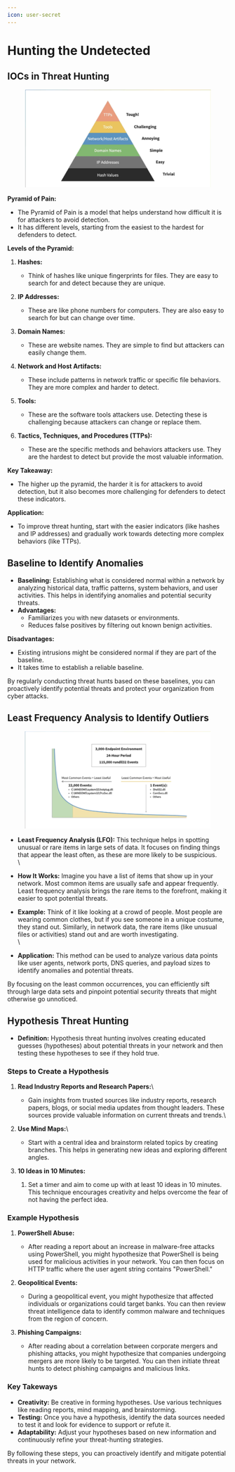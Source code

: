 ```yaml
---
icon: user-secret
---
```


# Hunting the Undetected

## IOCs in Threat Hunting

<figure><img src="../../.gitbook/assets/image (2) (1).png" alt=""><figcaption></figcaption></figure>

**Pyramid of Pain:**

* The Pyramid of Pain is a model that helps understand how difficult it is for attackers to avoid detection.
* It has different levels, starting from the easiest to the hardest for defenders to detect.



**Levels of the Pyramid:**

1. **Hashes:**
   * Think of hashes like unique fingerprints for files. They are easy to search for and detect because they are unique.
2. **IP Addresses:**
   * These are like phone numbers for computers. They are also easy to search for but can change over time.
3. **Domain Names:**
   * These are website names. They are simple to find but attackers can easily change them.
4. **Network and Host Artifacts:**
   * These include patterns in network traffic or specific file behaviors. They are more complex and harder to detect.
5. **Tools:**
   * These are the software tools attackers use. Detecting these is challenging because attackers can change or replace them.
6.  **Tactics, Techniques, and Procedures (TTPs):**

    * These are the specific methods and behaviors attackers use. They are the hardest to detect but provide the most valuable information.



**Key Takeaway:**

* The higher up the pyramid, the harder it is for attackers to avoid detection, but it also becomes more challenging for defenders to detect these indicators.



**Application:**

* To improve threat hunting, start with the easier indicators (like hashes and IP addresses) and gradually work towards detecting more complex behaviors (like TTPs).



## Baseline to Identify Anomalies

* **Baselining:** Establishing what is considered normal within a network by analyzing historical data, traffic patterns, system behaviors, and user activities. This helps in identifying anomalies and potential security threats.
* **Advantages:**
  * Familiarizes you with new datasets or environments.
  * Reduces false positives by filtering out known benign activities.

**Disadvantages:**

* Existing intrusions might be considered normal if they are part of the baseline.
* It takes time to establish a reliable baseline.

By regularly conducting threat hunts based on these baselines, you can proactively identify potential threats and protect your organization from cyber attacks.



## Least Frequency Analysis to Identify Outliers

<figure><img src="../../.gitbook/assets/image (1) (1) (1).png" alt=""><figcaption></figcaption></figure>

* **Least Frequency Analysis (LFO):** This technique helps in spotting unusual or rare items in large sets of data. It focuses on finding things that appear the least often, as these are more likely to be suspicious.\
  \

* **How It Works:** Imagine you have a list of items that show up in your network. Most common items are usually safe and appear frequently. Least frequency analysis brings the rare items to the forefront, making it easier to spot potential threats.



* **Example:** Think of it like looking at a crowd of people. Most people are wearing common clothes, but if you see someone in a unique costume, they stand out. Similarly, in network data, the rare items (like unusual files or activities) stand out and are worth investigating.\
  \

* **Application:** This method can be used to analyze various data points like user agents, network ports, DNS queries, and payload sizes to identify anomalies and potential threats.



By focusing on the least common occurrences, you can efficiently sift through large data sets and pinpoint potential security threats that might otherwise go unnoticed.



## Hypothesis Threat Hunting

* **Definition:** Hypothesis threat hunting involves creating educated guesses (hypotheses) about potential threats in your network and then testing these hypotheses to see if they hold true.

### Steps to Create a Hypothesis

1. **Read Industry Reports and Research Papers:**\

   * Gain insights from trusted sources like industry reports, research papers, blogs, or social media updates from thought leaders. These sources provide valuable information on current threats and trends.\

2.  **Use Mind Maps:**\


    * Start with a central idea and brainstorm related topics by creating branches. This helps in generating new ideas and exploring different angles.


3. **10 Ideas in 10 Minutes:**
   1. Set a timer and aim to come up with at least 10 ideas in 10 minutes. This technique encourages creativity and helps overcome the fear of not having the perfect idea.

### Example Hypothesis

1.  **PowerShell Abuse:**

    * After reading a report about an increase in malware-free attacks using PowerShell, you might hypothesize that PowerShell is being used for malicious activities in your network. You can then focus on HTTP traffic where the user agent string contains "PowerShell."


2.  **Geopolitical Events:**

    * During a geopolitical event, you might hypothesize that affected individuals or organizations could target banks. You can then review threat intelligence data to identify common malware and techniques from the region of concern.


3. **Phishing Campaigns:**
   * After reading about a correlation between corporate mergers and phishing attacks, you might hypothesize that companies undergoing mergers are more likely to be targeted. You can then initiate threat hunts to detect phishing campaigns and malicious links.

### Key Takeways

* **Creativity:** Be creative in forming hypotheses. Use various techniques like reading reports, mind mapping, and brainstorming.
* **Testing:** Once you have a hypothesis, identify the data sources needed to test it and look for evidence to support or refute it.
* **Adaptability:** Adjust your hypotheses based on new information and continuously refine your threat-hunting strategies.

By following these steps, you can proactively identify and mitigate potential threats in your network.

